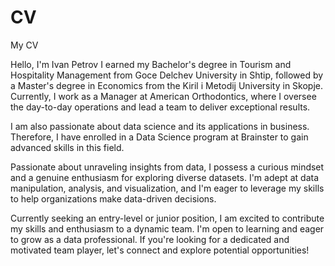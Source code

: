 # CV
My CV

Hello, I'm Ivan Petrov I earned my Bachelor's degree in Tourism and Hospitality Management from Goce Delchev University in Shtip, followed by a Master's degree in Economics from the Kiril i Metodij University in Skopje.
Currently, I work as a Manager at American Orthodontics, where I oversee the day-to-day operations and lead a team to deliver exceptional results.

I am also passionate about data science and its applications in business. Therefore, I have enrolled in a Data Science program at Brainster to gain advanced skills in this field.

Passionate about unraveling insights from data, I possess a curious mindset and a genuine enthusiasm for exploring diverse datasets. I'm adept at data manipulation, analysis, and visualization, and I'm eager 
to leverage my skills to help organizations make data-driven decisions.

Currently seeking an entry-level or junior position, I am excited to contribute my skills and enthusiasm to a dynamic team. I'm open to learning and eager to grow as a data professional. 
If you're looking for a dedicated and motivated team player, let's connect and explore potential opportunities!
